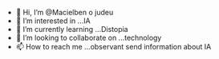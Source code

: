 - 👋 Hi, I’m @Macielben o judeu
- 👀 I’m interested in ...IA
- 🌱 I’m currently learning ...Distopia 
- 💞️ I’m looking to collaborate on ...technology 
- 📫 How to reach me ...observant 
send information about IA
<!---
Macielben/Macielben is a ✨ special ✨ repository because its `README.md` (this file) appears on your GitHub profile.
You can click the Preview link to take a look at your changes.
--->
